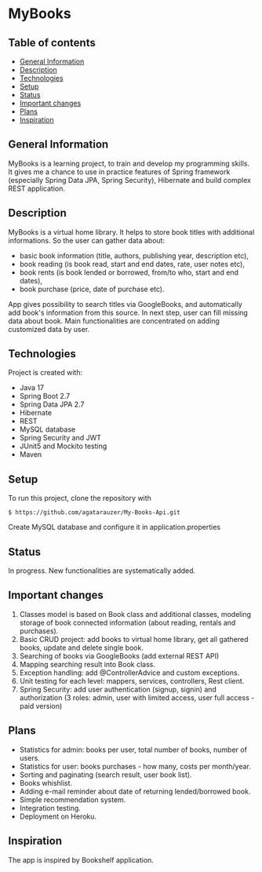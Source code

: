 # MyBooks


## Table of contents
* [General Information](#general-information)
* [Description](#description)
* [Technologies](#technologies)
* [Setup](#setup)
* [Status](#status)
* [Important changes](#important-changes)
* [Plans](#plans)
* [Inspiration](#inspiration)


## General Information
MyBooks is a learning project, to train and develop my programming skills.
It gives me a chance to use in practice features of Spring framework (especially Spring Data JPA, Spring Security), Hibernate and build complex REST application.

## Description
MyBooks is a virtual home library. It helps to store book titles with additional informations. 
So the user can gather data about:
- basic book information (title, authors, publishing year, description etc),
- book reading (is book read, start and end dates, rate, user notes etc),
- book rents (is book lended or borrowed, from/to who, start and end dates),
- book purchase (price, date of purchase etc).

App gives possibility to search titles via GoogleBooks, and automatically add book's information from this source. 
In next step, user can fill missing data about book. Main functionalities are concentrated on adding customized data by user.

## Technologies
Project is created with:
- Java 17
- Spring Boot 2.7
- Spring Data JPA 2.7 
- Hibernate
- REST
- MySQL database
- Spring Security and JWT
- JUnit5 and Mockito testing
- Maven


## Setup
To run this project, clone the repository with
```
$ https://github.com/agatarauzer/My-Books-Api.git
```
Create MySQL database and configure it in application.properties

## Status
In progress. New functionalities are systematically added.

## Important changes
1. Classes model is based on Book class and additional classes, modeling storage of book connected information 
(about reading, rentals and purchases).
2. Basic CRUD project: add books to virtual home library, get all gathered books, update and delete single book.
3. Searching of books via GoogleBooks (add external REST API)
4. Mapping searching result into Book class.
5. Exception handling: add @ControllerAdvice and custom exceptions.
6. Unit testing for each level: mappers, services, controllers, Rest client.
7. Spring Security: add user authentication (signup, signin) and authorization (3 roles: admin, user with limited access, user full access - paid version)

## Plans
- Statistics for admin: books per user, total number of books, number of users.
- Statistics for user: books purchases - how many, costs per month/year. 
- Sorting and paginating (search result, user book list).
- Books whishlist.
- Adding e-mail reminder about date of returning lended/borrowed book.
- Simple recommendation system.
- Integration testing.
- Deployment on Heroku.

## Inspiration
The app is inspired by Bookshelf application.


